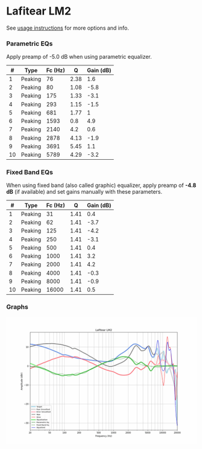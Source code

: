 # Lafitear LM2
See [usage instructions](https://github.com/jaakkopasanen/AutoEq#usage) for more options and info.

### Parametric EQs
Apply preamp of -5.0 dB when using parametric equalizer.

|   # | Type    |   Fc (Hz) |    Q |   Gain (dB) |
|-----|---------|-----------|------|-------------|
|   1 | Peaking |        76 | 2.38 |         1.6 |
|   2 | Peaking |        80 | 1.08 |        -5.8 |
|   3 | Peaking |       175 | 1.33 |        -3.1 |
|   4 | Peaking |       293 | 1.15 |        -1.5 |
|   5 | Peaking |       681 | 1.77 |         1   |
|   6 | Peaking |      1593 | 0.8  |         4.9 |
|   7 | Peaking |      2140 | 4.2  |         0.6 |
|   8 | Peaking |      2878 | 4.13 |        -1.9 |
|   9 | Peaking |      3691 | 5.45 |         1.1 |
|  10 | Peaking |      5789 | 4.29 |        -3.2 |

### Fixed Band EQs
When using fixed band (also called graphic) equalizer, apply preamp of **-4.8 dB** (if available) and set gains manually with these parameters.

|   # | Type    |   Fc (Hz) |    Q |   Gain (dB) |
|-----|---------|-----------|------|-------------|
|   1 | Peaking |        31 | 1.41 |         0.4 |
|   2 | Peaking |        62 | 1.41 |        -3.7 |
|   3 | Peaking |       125 | 1.41 |        -4.2 |
|   4 | Peaking |       250 | 1.41 |        -3.1 |
|   5 | Peaking |       500 | 1.41 |         0.4 |
|   6 | Peaking |      1000 | 1.41 |         3.2 |
|   7 | Peaking |      2000 | 1.41 |         4.2 |
|   8 | Peaking |      4000 | 1.41 |        -0.3 |
|   9 | Peaking |      8000 | 1.41 |        -0.9 |
|  10 | Peaking |     16000 | 1.41 |         0.5 |

### Graphs
![](./Lafitear%20LM2.png)
